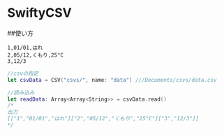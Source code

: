 # SwiftyCSV
##使い方

```CSV
1,01/01,はれ
2,05/12,くもり,25°C
3,12/3

```

```Swift
//csvの指定
let csvData = CSV("csvs/", name: "data") ///Documents/csvs/data.csv

//読み込み
let readData: Array<Array<String>> = csvData.read()
/*
出力
[["1","01/01","はれ"]["2","05/12","くもり","25°C"]["3","12/3"]]
*/

```
